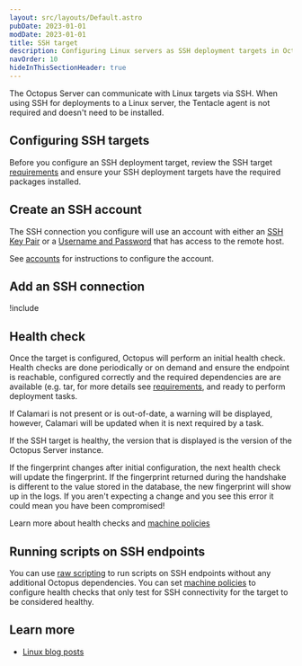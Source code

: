 ```yaml
---
layout: src/layouts/Default.astro
pubDate: 2023-01-01
modDate: 2023-01-01
title: SSH target
description: Configuring Linux servers as SSH deployment targets in Octopus.
navOrder: 10
hideInThisSectionHeader: true
---
```


The Octopus Server can communicate with Linux targets via SSH. When using SSH for deployments to a Linux server, the Tentacle agent is not required and doesn't need to be installed.

## Configuring SSH targets

Before you configure an SSH deployment target, review the SSH target [requirements](/docs/infrastructure/deployment-targets/linux/ssh-requirements) and ensure your SSH deployment targets have the required packages installed.

## Create an SSH account

The SSH connection you configure will use an account with either an [SSH Key Pair](/docs/infrastructure/accounts/ssh-key-pair/) or a [Username and Password](/docs/infrastructure/accounts/username-and-password) that has access to the remote host.

See [accounts](/docs/infrastructure/accounts/ssh-key-pair) for instructions to configure the account.

## Add an SSH connection

!include <configure-ssh-connection-target>

## Health check

Once the target is configured, Octopus will perform an initial health check. Health checks are done periodically or on demand and ensure the endpoint is reachable, configured correctly and the required dependencies are are available (e.g. tar, for more details see [requirements](/docs/infrastructure/deployment-targets/linux/ssh-requirements), and ready to perform deployment tasks.

If Calamari is not present or is out-of-date, a warning will be displayed, however, Calamari will be updated when it is next required by a task.

If the SSH target is healthy, the version that is displayed is the version of the Octopus Server instance.

If the fingerprint changes after initial configuration, the next health check will update the fingerprint. If the fingerprint returned during the handshake is different to the value stored in the database, the new fingerprint will show up in the logs. If you aren't expecting a change and you see this error it could mean you have been compromised!

Learn more about health checks and [machine policies](/docs/infrastructure/deployment-targets/machine-policies)

## Running scripts on SSH endpoints

You can use [raw scripting](/docs/deployments/custom-scripts/raw-scripting/) to run scripts on SSH endpoints without any additional Octopus dependencies. You can set [machine policies](/docs/infrastructure/deployment-targets/machine-policies) to configure health checks that only test for SSH connectivity for the target to be considered healthy.

## Learn more

- [Linux blog posts](https://octopus.com/blog/tag/linux)
